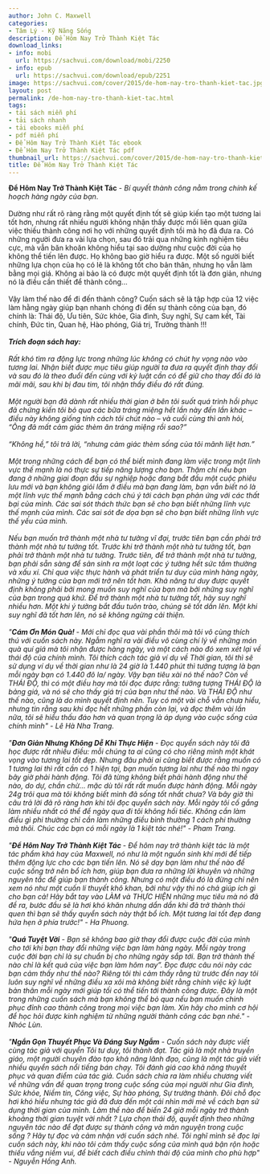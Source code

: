 ```yaml
---
author: John C. Maxwell
categories:
- Tâm Lý - Kỹ Năng Sống
description: Để Hôm Nay Trở Thành Kiệt Tác
download_links:
- info: mobi
  url: https://sachvui.com/download/mobi/2250
- info: epub
  url: https://sachvui.com/download/epub/2251
image: https://sachvui.com/cover/2015/de-hom-nay-tro-thanh-kiet-tac.jpg
layout: post
permalink: /de-hom-nay-tro-thanh-kiet-tac.html
tags:
- tải sách miễn phí
- tải sách nhanh
- tải ebooks miễn phí
- pdf miễn phí
- Để Hôm Nay Trở Thành Kiệt Tác ebook
- Để Hôm Nay Trở Thành Kiệt Tác pdf
thumbnail_url: https://sachvui.com/cover/2015/de-hom-nay-tro-thanh-kiet-tac.jpg
title: Để Hôm Nay Trở Thành Kiệt Tác
---
```


 <div class="item-desc text-justify"> <p><strong>Để Hôm Nay Trở Thành Kiệt Tác</strong> - <em>Bí quyết thành công nằm trong chính kế hoạch hàng ngày của bạn</em>.<br><br>Dường như rất rõ ràng rằng một quyết định tốt sẽ giúp kiến tạo một tương lai tốt hơn, nhưng rất nhiều người không nhận thấy được mối liên quan giữa việc thiếu thành công nơi họ với những quyết định tồi mà họ đã đưa ra. Có những người đưa ra vài lựa chọn, sau đó trải qua những kinh nghiệm tiêu cực, mà vẫn băn khoăn không hiểu tại sao dường như cuộc đời của họ không thể tiến lên được. Họ không bao giờ hiểu ra được. Một số người biết những lựa chọn của họ có lẽ là không tốt cho bản thân, nhưng họ vẫn làm bằng mọi giá. Không ai bảo là có được một quyết định tốt là đơn giản, nhưng nó là điều cần thiết để thành công...<br><br>Vậy làm thế nào để đi đến thành công? Cuốn sách sẽ là tập hợp của 12 việc làm hằng ngày giúp bạn nhanh chóng đi đến sự thành công của bạn, đó chính là: Thái độ, Ưu tiên, Sức khỏe, Gia đình, Suy nghĩ, Sự cam kết, Tài chính, Đức tin, Quan hệ, Hào phóng, Giá trị, Trưởng thành !!!<br><br><em><strong>Trích đoạn sách hay:</strong><br><br>Rất khó tìm ra động lực trong những lúc không có chút hy vọng nào vào tương lai. Nhận biết được mục tiêu giúp người ta đưa ra quyết định thay đổi và sau đó là theo đuổi đến cùng với kỷ luật cần có để giữ cho thay đổi đó là mãi mãi, sau khi bị đau tim, tôi nhận thấy điều đó rất đúng.<br><br>Một người bạn đã dành rất nhiều thời gian ở bên tôi suốt quá trình hồi phục đã chứng kiến tôi bỏ qua các bữa tráng miệng hết lần này đến lần khác – điều này không giống tính cách tôi chút nào – và cuối cùng thì anh hỏi, “Ông đã mất cảm giác thèm ăn tráng miệng rồi sao?”<br><br>“Không hề,” tôi trả lời, “nhưng cảm giác thèm sống của tôi mãnh liệt hơn.”<br><br>Một trong những cách để bạn có thể biết mình đang làm việc trong một lĩnh vực thế mạnh là nó thực sự tiếp năng lượng cho bạn. Thậm chí nếu bạn đang ở những giai đoạn đầu sự nghiệp hoặc đang bắt đầu một cuộc phiêu lưu mới và bạn không giỏi lắm ở điều mà bạn đang làm, bạn vẫn biết nó là một lĩnh vực thế mạnh bằng cách chú ý tới cách bạn phản ứng với các thất bại của mình. Các sai sót thách thức bạn sẽ cho bạn biết những lĩnh vực thế mạnh của mình. Các sai sót đe dọa bạn sẽ cho bạn biết những lĩnh vực thế yếu của mình.<br><br>Nếu bạn muốn trở thành một nhà tư tưởng vĩ đại, trước tiên bạn cần phải trở thành một nhà tư tưởng tốt. Trước khi trở thành một nhà tư tưởng tốt, bạn phải trở thành một nhà tư tưởng. Trước tiên, để trở thành một nhà tư tưởng, bạn phải sẵn sàng để sản sinh ra một loạt các ý tưởng hết sức tầm thường và xấu xí. Chỉ qua việc thực hành và phát triển tư duy của mình hàng ngày, những ý tưởng của bạn mới trở nên tốt hơn. Khả năng tư duy được quyết định không phải bởi mong muốn suy nghĩ của bạn mà bởi những suy nghĩ của bạn trong quá khứ. Để trở thành một nhà tư tưởng tốt, hãy suy nghĩ nhiều hơn. Một khi ý tưởng bắt đầu tuôn trào, chúng sẽ tốt dần lên. Một khi suy nghĩ đã tốt hơn lên, nó sẽ không ngừng cải thiện.</em><br><br><em>"<strong>Cám Ơn Món Quà! </strong>- Mới chỉ đọc qua vài phần thôi mà tôi vô cùng thích thú với cuốn sách này. Ngẫm nghĩ ra vài điều vô cùng chí lý về những món quà quí giá mà tôi nhận được hàng ngày, và một cách nào đó xem xét lại về thái độ của chính mình. Tôi thích cách tác giả ví dụ về Thời gian, tôi thì sẽ sử dụng ví dụ về thời gian như là 24 giờ là 1.440 phút thì tưởng tượng là bạn mỗi ngày bạn có 1.440 đô la/ ngày. Vậy bạn tiêu xài nó thế nào? Còn về THÁI ĐỘ, thì có một điều hay mà tôi đọc được rằng: tưởng tượng THÁI ĐỘ là bảng giá, và nó sẽ cho thấy giá trị của bạn như thế nào. Và THÁI ĐỘ như thế nào, cũng là do mình quyết định nên. Tuy có một vài chỗ vẫn chưa hiểu, nhưng tin rằng sau khi đọc hết những phần còn lại, và đọc thêm vài lần nữa, tôi sẽ hiểu thấu đáo hơn và quan trọng là áp dụng vào cuộc sống của chính mình" - Lê Hà Nha Trang.</em><br><br><em>"<strong>Đơn Giản Nhưng Không Dễ Khi Thực Hiện</strong> - Đọc quyển sách này tôi đã học được rất nhiều điều: mỗi chúng ta ai cũng có cho riêng mình một khát vọng vào tương lai tốt đẹp. Nhưng đâu phải ai cũng biết được rằng muốn có 1 tương lai thì rất cần có 1 hiện tại, bạn muốn tương lai như thế nào thì ngay bây giờ phải hành động. Tôi đã từng không biết phải hành động như thế nào, do dự, chần chừ... mặc dù tôi rất rất muốn được hành động. Mỗi ngày 24g trôi qua mà tôi không biết mình đã sống tốt nhất chưa? Và bây giờ thì câu trả lời đã rõ ràng hơn khi tôi đọc quyển sách này. Mỗi ngày tôi cố gắng làm nhiều nhất có thể để ngày qua đi tôi không hối tiếc. Không cần làm điều gì phi thường chỉ cần làm những điều bình thường 1 cách phi thường mà thôi. Chúc các bạn có mỗi ngày là 1 kiệt tác nhé!" - Pham Trang.</em><br><br><em>"<strong>Để Hôm Nay Trở Thành Kiệt Tác </strong>- Để hôm nay trở thành kiệt tác là một tác phẩm khá hay của Maxwell, nó như là một nguồn sinh khí mới để tiếp thêm động lực cho các bạn tiến lên. Nó sẽ dạy bạn làm như thế nào để cuộc sống trở nên bổ ích hơn, giúp bạn đưa ra những lời khuyên và những nguyên tắc để giúp bạn thành công. Nhưng có một điều đó là đừng chỉ nên xem nó như một cuốn lí thuyết khô khan, bởi như vậy thì nó chả giúp ích gì cho bạn cả! Hãy bắt tay vào LÀM và THỰC HIỆN những mục tiêu mà nó đã đề ra, bước đầu sẽ là hơi khó khăn nhưng dẩn dần khi đã trở thành thói quen thì bạn sẽ thấy quyển sách này thật bổ ích. Một tương lai tốt đẹp đang hứa hẹn ở phía trước!" - Ha Phuong.</em><br><br><em>"<strong>Quá Tuyệt Vời</strong> - Bạn sẽ không bao giờ thay đổi được cuộc đời của mình cho tới khi bạn thay đổi những việc bạn làm hàng ngày. Mỗi ngày trong cuộc đời bạn chỉ là sự chuẩn bị cho những ngày sắp tới. Bạn trở thành thế nào chỉ là kết quả của việc bạn làm hôm nay”. Đọc được câu nói này các bạn cảm thấy như thế nào? Riêng tôi thì cảm thấy rằng từ trước đến nay tôi luôn suy nghĩ về những điều xa xôi mà không biết rằng chính việc kỹ luật bản thân mỗi ngày mới giúp tối có thể tiến tới thành công được. Đây là một trong những cuốn sách mà bạn không thể bỏ qua nếu bạn muốn chinh phục đỉnh cao thành công trong mọi việc bạn làm. Xin hãy cho mình cơ hội để học hỏi được kinh nghiệm từ những người thành công các bạn nhé." - Nhóc Lùn.</em><br><br><em>"<strong>Ngắn Gọn Thuyết Phục Và Đáng Suy Ngẫm</strong> - Cuốn sách này được viết cùng tác giả với quyển Tôi tư duy, tôi thành đạt. Tác giả là một nhà truyền giáo, một người chuyên đào tạo khả năng lãnh đạo, cũng là một tác giả viết nhiều quyển sách nổi tiếng bán chạy. Tôi đánh giá cao khả năng thuyết phục và quan điểm của tác giả. Cuốn sách chia ra làm nhiều chương viết về những vấn đề quan trọng trong cuộc sống của mọi người như Gia đình, Sức khỏe, Niềm tin, Công việc, Sự hào phóng, Sự trưởng thành. Đôi chỗ đọc hơi khó hiểu nhưng tác giả đã đưa đến một cái nhìn mới mẻ về cách bạn sử dụng thời gian của mình. Làm thế nào để biến 24 giờ mỗi ngày trở thành khoảng thời gian tuyệt vời nhất ? Lựa chọn thái độ, quyết định theo những nguyên tác nào để đạt được sự thành công và mãn nguyện trong cuộc sống ? Hãy tự đọc và cảm nhận với cuốn sách nhé. Tôi nghĩ mình sẽ đọc lại cuốn sách này, khi nào tôi cảm thấy cuộc sống của mình quá bận rộn hoặc thiếu vắng niềm vui, để biết cách điều chỉnh thái độ của mình cho phù hợp" - Nguyễn Hồng Anh.</em><br> </p> </div>